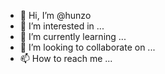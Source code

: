 - 👋 Hi, I’m @hunzo
- 👀 I’m interested in ...
- 🌱 I’m currently learning ...
- 💞️ I’m looking to collaborate on ...
- 📫 How to reach me ...

<!---
hunzo/hunzo is a ✨ special ✨ repository because its `README.md` (this file) appears on your GitHub profile.
You can click the Preview link to take a look at your changes.
--->
